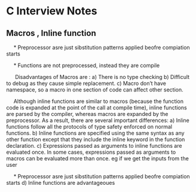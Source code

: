<BODY>

<DIV id="id_1">
<H1> C Interview Notes </H1>
</DIV>
<DIV id="id_2_1">
<P class="p9 ft6"><H2> Macros , Inline function </H2></P>
<P class="p10 ft6">&nbsp;&nbsp;&nbsp;&nbsp;&nbsp;*  Preprocessor asre just sibstitution patterns applied beofre compiation starts </P>
<P class="p10 ft6">&nbsp;&nbsp;&nbsp;&nbsp;&nbsp;* Functions are not preprocessed, instead they are compile </P>
<P class="p10 ft6">&nbsp;&nbsp;&nbsp;&nbsp;&nbsp; Disadvantages of Macros are :
a) There is no type checking
b) Difficult to debug as they cause simple replacement.
c) Macro don’t have namespace, so a macro in one section of code can affect other section. </P>
<P class="p10 ft6">&nbsp;&nbsp;&nbsp;&nbsp;&nbsp;Although inline functions are similar to macros (because the function code is expanded at the point of the call at compile time), inline functions are parsed by the compiler, whereas macros are expanded by the preprocessor. As a result, there are several important differences:
  a) Inline functions follow all the protocols of type safety enforced on normal functions.
  b) Inline functions are specified using the same syntax as any other function except that they include the inline keyword in the function declaration.
  c) Expressions passed as arguments to inline functions are evaluated once. In some cases, expressions passed as arguments to macros can be evaluated more than once. eg if we get the inputs from the user</P>
<P class="p10 ft6">&nbsp;&nbsp;&nbsp;&nbsp;&nbsp;*  Preprocessor asre just sibstitution patterns applied beofre compiation starts
 d) Inline functions are advantageoues </P>

</DIV>
</BODY>
